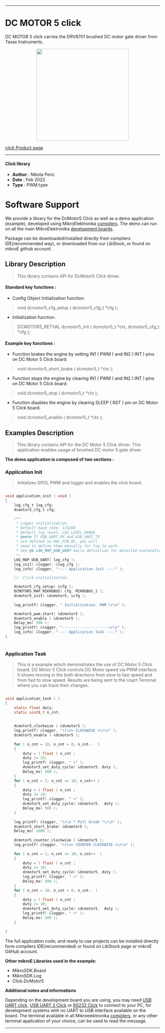 
---
# DC MOTOR 5 click

DC MOTOR 5 click carries the DRV8701 brushed DC motor gate driver from Texas Instruments.

<p align="center">
  <img src="https://download.mikroe.com/images/click_for_ide/dcmotor5_click.png" height=300px>
</p>

[click Product page](https://www.mikroe.com/dc-motor-5-click)

---


#### Click library 

- **Author**        : Nikola Peric
- **Date**          : Feb 2022.
- **Type**          : PWM type


# Software Support

We provide a library for the DcMotor5 Click 
as well as a demo application (example), developed using MikroElektronika 
[compilers](https://shop.mikroe.com/compilers). 
The demo can run on all the main MikroElektronika [development boards](https://shop.mikroe.com/development-boards).

Package can be downloaded/installed directly from compilers IDE(recommended way), or downloaded from our LibStock, or found on mikroE github account. 

## Library Description

> This library contains API for DcMotor5 Click driver.

#### Standard key functions :

- Config Object Initialization function.
> void dcmotor5_cfg_setup ( dcmotor5_cfg_t *cfg ); 
 
- Initialization function.
> DCMOTOR5_RETVAL dcmotor5_init ( dcmotor5_t *ctx, dcmotor5_cfg_t *cfg );

#### Example key functions :

- Function brakes the engine by setting IN1 ( PWM ) and IN2 ( INT ) pins on DC Motor 5 Click board.
> void dcmotor5_short_brake ( dcmotor5_t *ctx );
 
- Function stops the engine by clearing IN1 ( PWM ) and IN2 ( INT ) pins on DC Motor 5 Click board.
> void dcmotor5_stop ( dcmotor5_t *ctx );

- Function disables the engine by clearing SLEEP ( RST ) pin on DC Motor 5 Click board.
> void dcmotor5_enable ( dcmotor5_t *ctx );

## Examples Description

>  This library contains API for the DC Motor 5 Click driver.
>  This application enables usage of brushed DC motor 5 gate driver.

**The demo application is composed of two sections :**

### Application Init 

> Initializes GPIO, PWM and logger and enables the click board.

```c

void application_init ( void )
{
    log_cfg_t log_cfg;
    dcmotor5_cfg_t cfg;

    /** 
     * Logger initialization.
     * Default baud rate: 115200
     * Default log level: LOG_LEVEL_DEBUG
     * @note If USB_UART_RX and USB_UART_TX 
     * are defined as HAL_PIN_NC, you will 
     * need to define them manually for log to work. 
     * See @b LOG_MAP_USB_UART macro definition for detailed explanation.
     */
    LOG_MAP_USB_UART( log_cfg );
    log_init( &logger, &log_cfg );
    log_info( &logger, "---- Application Init ----" );

    //  Click initialization.

    dcmotor5_cfg_setup( &cfg );
    DCMOTOR5_MAP_MIKROBUS( cfg, MIKROBUS_1 );
    dcmotor5_init( &dcmotor5, &cfg );
    
    log_printf( &logger, " Initialization  PWM \r\n" );

    dcmotor5_pwm_start( &dcmotor5 );
    dcmotor5_enable ( &dcmotor5 );
    Delay_ms( 500 );
    log_printf( &logger, "---------------------\r\n" );
    log_info( &logger, "---- Application Task ----" );
}
  
```

### Application Task

> This is a example which demonstrates the use of DC Motor 5 Click board.
> DC Motor 5 Click controls DC Motor speed via PWM interface.
> It shows moving in the both directions from slow to fast speed
> and from fast to slow speed.
> Results are being sent to the Usart Terminal where you can track their changes.

```c

void application_task ( )
{    
    static float duty;
    static uint8_t n_cnt;
    
    
    dcmotor5_clockwise ( &dcmotor5 );
    log_printf( &logger, "\r\n> CLOCKWISE <\r\n" );
    dcmotor5_enable ( &dcmotor5 );
    
    for ( n_cnt = 10; n_cnt > 0; n_cnt--  )
    {
        duty = ( float ) n_cnt ;
        duty /= 10;
        log_printf( &logger, " >" );
        dcmotor5_set_duty_cycle( &dcmotor5, duty );
        Delay_ms( 500 );
    }
    for ( n_cnt = 1; n_cnt <= 10; n_cnt++ )
    {
        duty = ( float ) n_cnt ;
        duty /= 10;
        log_printf( &logger, " <" );
        dcmotor5_set_duty_cycle( &dcmotor5,  duty );
        Delay_ms( 500 );
    }
    
    log_printf( &logger, "\r\n * Pull break *\r\n" );
    dcmotor5_short_brake( &dcmotor5 );
    Delay_ms( 1000 );
    
    dcmotor5_counter_clockwise ( &dcmotor5 );
    log_printf( &logger, "\r\n> COUNTER CLOCKWISE <\r\n" );
        
    for ( n_cnt = 1; n_cnt <= 10; n_cnt++  )
    {
        duty = ( float ) n_cnt ;
        duty /= 10;
        dcmotor5_set_duty_cycle( &dcmotor5, duty );
        log_printf( &logger, " >" );
        Delay_ms( 500 );
    }
    for ( n_cnt = 10; n_cnt > 0; n_cnt-- )
    {
        duty = ( float ) n_cnt ;
        duty /= 10;
        dcmotor5_set_duty_cycle( &dcmotor5,  duty );
        log_printf( &logger, " <" );
        Delay_ms( 500 );
    }
        
}

```
 

The full application code, and ready to use projects can be installed directly form compilers IDE(recommended) or found on LibStock page or mikroE GitHub account.

**Other mikroE Libraries used in the example:** 

- MikroSDK.Board
- MikroSDK.Log
- Click.DcMotor5

**Additional notes and informations**

Depending on the development board you are using, you may need 
[USB UART click](https://shop.mikroe.com/usb-uart-click), 
[USB UART 2 Click](https://shop.mikroe.com/usb-uart-2-click) or 
[RS232 Click](https://shop.mikroe.com/rs232-click) to connect to your PC, for 
development systems with no UART to USB interface available on the board. The 
terminal available in all Mikroelektronika 
[compilers](https://shop.mikroe.com/compilers), or any other terminal application 
of your choice, can be used to read the message.



---

